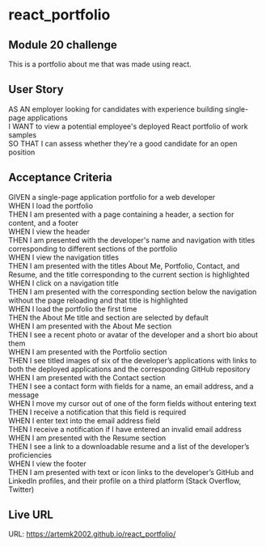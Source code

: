 # react_portfolio
## Module 20 challenge
This is a portfolio about me that was made using react.

## User Story
AS AN employer looking for candidates with experience building single-page applications   
I WANT to view a potential employee's deployed React portfolio of work samples   
SO THAT I can assess whether they're a good candidate for an open position         

## Acceptance Criteria
GIVEN a single-page application portfolio for a web developer  
WHEN I load the portfolio  
THEN I am presented with a page containing a header, a section for content, and a footer  
WHEN I view the header   
THEN I am presented with the developer's name and navigation with titles corresponding to different sections of the portfolio   
WHEN I view the navigation titles    
THEN I am presented with the titles About Me, Portfolio, Contact, and Resume, and the title corresponding to the current section is highlighted   
WHEN I click on a navigation title   
THEN I am presented with the corresponding section below the navigation without the page reloading and that title is highlighted    
WHEN I load the portfolio the first time   
THEN the About Me title and section are selected by default   
WHEN I am presented with the About Me section   
THEN I see a recent photo or avatar of the developer and a short bio about them   
WHEN I am presented with the Portfolio section    
THEN I see titled images of six of the developer’s applications with links to both the deployed applications and the corresponding GitHub repository   
WHEN I am presented with the Contact section   
THEN I see a contact form with fields for a name, an email address, and a message   
WHEN I move my cursor out of one of the form fields without entering text   
THEN I receive a notification that this field is required   
WHEN I enter text into the email address field   
THEN I receive a notification if I have entered an invalid email address   
WHEN I am presented with the Resume section   
THEN I see a link to a downloadable resume and a list of the developer’s proficiencies   
WHEN I view the footer   
THEN I am presented with text or icon links to the developer’s GitHub and LinkedIn profiles, and their profile on a third platform (Stack Overflow, Twitter)          

## Live URL
URL: https://artemk2002.github.io/react_portfolio/
